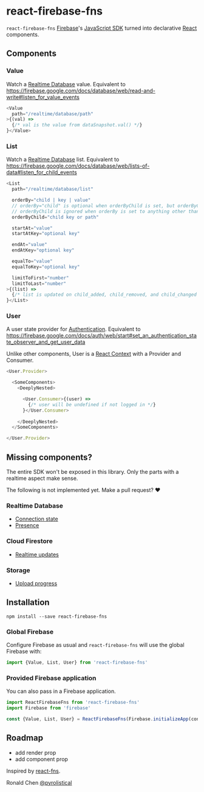 react-firebase-fns
==================

`react-firebase-fns` [Firebase](https://firebase.google.com/)'s [JavaScript SDK](https://firebase.google.com/docs/web/setup) turned into declarative [React](https://github.com/facebook/react) components.

Components
----------

### Value
Watch a [Realtime Database](https://firebase.google.com/docs/database/) value. Equivalent to https://firebase.google.com/docs/database/web/read-and-write#listen_for_value_events
```js
<Value
  path="/realtime/database/path"
>{(val) =>
  {/* val is the value from dataSnapshot.val() */}
}</Value>
```

### List
Watch a [Realtime Database](https://firebase.google.com/docs/database/) list. Equivalent to https://firebase.google.com/docs/database/web/lists-of-data#listen_for_child_events
```js
<List
  path="/realtime/database/list"

  orderBy="child | key | value"
  // orderBy="child" is optional when orderByChild is set, but orderByChild is required when orderBy="child"
  // orderByChild is ignored when orderBy is set to anything other than child
  orderByChild="child key or path"

  startAt="value"
  startAtKey="optional key"

  endAt="value"
  endAtKey="optional key"

  equalTo="value"
  equalToKey="optional key"

  limitToFirst="number"
  limitToLast="number"
>{(list) =>
  {/* list is updated on child_added, child_removed, and child_changed events */}
}</List>
```

### User
A user state provider for [Authentication](https://firebase.google.com/docs/auth/). Equivalent to https://firebase.google.com/docs/auth/web/start#set_an_authentication_state_observer_and_get_user_data

Unlike other components, User is a [React Context](https://reactjs.org/docs/context.html#reactcreatecontext) with a Provider and Consumer.
```js
<User.Provider>

  <SomeComponents>
    <DeeplyNested>

      <User.Consumer>{(user) =>
        {/* user will be undefined if not logged in */}
      }</User.Consumer>
    
    </DeeplyNested>
  </SomeComponents>

</User.Provider>
```

Missing components?
-------------------
The entire SDK won't be exposed in this library. Only the parts with a realtime aspect make sense.

The following is not implemented yet. Make a pull request? ❤️
### Realtime Database
 * [Connection state](https://firebase.google.com/docs/database/web/offline-capabilities#section-connection-state)
 * [Presence](https://firebase.google.com/docs/database/web/offline-capabilities#section-presence)
### Cloud Firestore
 * [Realtime updates](https://firebase.google.com/docs/firestore/query-data/listen)
### Storage
 * [Upload progress](https://firebase.google.com/docs/storage/web/upload-files#monitor_upload_progress)

Installation
------------
```
npm install --save react-firebase-fns
```

### Global Firebase
Configure Firebase as usual and `react-firebase-fns` will use the global Firebase with:
```js
import {Value, List, User} from 'react-firebase-fns'
```

### Provided Firebase application
You can also pass in a Firebase application.
```js
import ReactFirebaseFns from 'react-firebase-fns'
import Firebase from 'firebase'

const {Value, List, User} = ReactFirebaseFns(Firebase.initializeApp(config))
```

Roadmap
-------
 * add render prop
 * add component prop

Inspired by [react-fns](https://github.com/jaredpalmer/react-fns).

Ronald Chen [@pyrolistical](https://twitter.com/pyrolistical)
